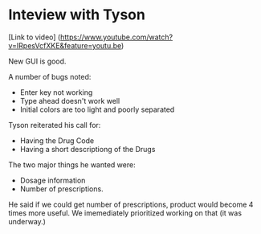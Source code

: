 # Inteview with Tyson

[Link to video] (https://www.youtube.com/watch?v=IRpesVcfXKE&feature=youtu.be)

New GUI is good. 

A number of bugs noted:
* Enter key not working 
* Type ahead doesn't work well
* Initial colors are too light and poorly separated

Tyson reiterated his call for:

* Having the Drug Code
* Having a short descriptiong of the Drugs

The two major things he wanted were:

* Dosage information
* Number of prescriptions.

He said if we could get number of prescriptions, product would become 4 times more useful.  We imemediately prioritized working on that (it was underway.)
